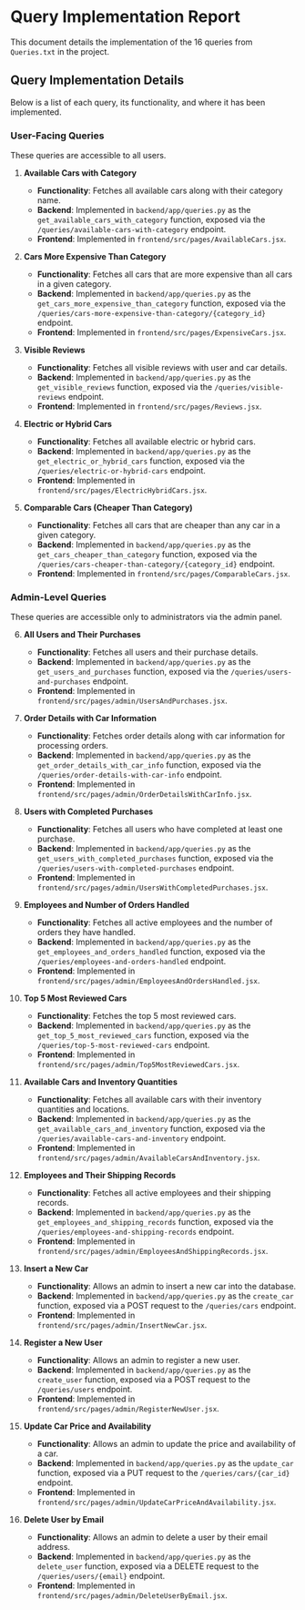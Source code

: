 # Query Implementation Report

This document details the implementation of the 16 queries from `Queries.txt` in the project.

## Query Implementation Details

Below is a list of each query, its functionality, and where it has been implemented.

### User-Facing Queries

These queries are accessible to all users.

1.  **Available Cars with Category**
    *   **Functionality**: Fetches all available cars along with their category name.
    *   **Backend**: Implemented in `backend/app/queries.py` as the `get_available_cars_with_category` function, exposed via the `/queries/available-cars-with-category` endpoint.
    *   **Frontend**: Implemented in `frontend/src/pages/AvailableCars.jsx`.

2.  **Cars More Expensive Than Category**
    *   **Functionality**: Fetches all cars that are more expensive than all cars in a given category.
    *   **Backend**: Implemented in `backend/app/queries.py` as the `get_cars_more_expensive_than_category` function, exposed via the `/queries/cars-more-expensive-than-category/{category_id}` endpoint.
    *   **Frontend**: Implemented in `frontend/src/pages/ExpensiveCars.jsx`.

3.  **Visible Reviews**
    *   **Functionality**: Fetches all visible reviews with user and car details.
    *   **Backend**: Implemented in `backend/app/queries.py` as the `get_visible_reviews` function, exposed via the `/queries/visible-reviews` endpoint.
    *   **Frontend**: Implemented in `frontend/src/pages/Reviews.jsx`.

4.  **Electric or Hybrid Cars**
    *   **Functionality**: Fetches all available electric or hybrid cars.
    *   **Backend**: Implemented in `backend/app/queries.py` as the `get_electric_or_hybrid_cars` function, exposed via the `/queries/electric-or-hybrid-cars` endpoint.
    *   **Frontend**: Implemented in `frontend/src/pages/ElectricHybridCars.jsx`.

5.  **Comparable Cars (Cheaper Than Category)**
    *   **Functionality**: Fetches all cars that are cheaper than any car in a given category.
    *   **Backend**: Implemented in `backend/app/queries.py` as the `get_cars_cheaper_than_category` function, exposed via the `/queries/cars-cheaper-than-category/{category_id}` endpoint.
    *   **Frontend**: Implemented in `frontend/src/pages/ComparableCars.jsx`.

### Admin-Level Queries

These queries are accessible only to administrators via the admin panel.

6.  **All Users and Their Purchases**
    *   **Functionality**: Fetches all users and their purchase details.
    *   **Backend**: Implemented in `backend/app/queries.py` as the `get_users_and_purchases` function, exposed via the `/queries/users-and-purchases` endpoint.
    *   **Frontend**: Implemented in `frontend/src/pages/admin/UsersAndPurchases.jsx`.

7.  **Order Details with Car Information**
    *   **Functionality**: Fetches order details along with car information for processing orders.
    *   **Backend**: Implemented in `backend/app/queries.py` as the `get_order_details_with_car_info` function, exposed via the `/queries/order-details-with-car-info` endpoint.
    *   **Frontend**: Implemented in `frontend/src/pages/admin/OrderDetailsWithCarInfo.jsx`.

8.  **Users with Completed Purchases**
    *   **Functionality**: Fetches all users who have completed at least one purchase.
    *   **Backend**: Implemented in `backend/app/queries.py` as the `get_users_with_completed_purchases` function, exposed via the `/queries/users-with-completed-purchases` endpoint.
    *   **Frontend**: Implemented in `frontend/src/pages/admin/UsersWithCompletedPurchases.jsx`.

9.  **Employees and Number of Orders Handled**
    *   **Functionality**: Fetches all active employees and the number of orders they have handled.
    *   **Backend**: Implemented in `backend/app/queries.py` as the `get_employees_and_orders_handled` function, exposed via the `/queries/employees-and-orders-handled` endpoint.
    *   **Frontend**: Implemented in `frontend/src/pages/admin/EmployeesAndOrdersHandled.jsx`.

10. **Top 5 Most Reviewed Cars**
    *   **Functionality**: Fetches the top 5 most reviewed cars.
    *   **Backend**: Implemented in `backend/app/queries.py` as the `get_top_5_most_reviewed_cars` function, exposed via the `/queries/top-5-most-reviewed-cars` endpoint.
    *   **Frontend**: Implemented in `frontend/src/pages/admin/Top5MostReviewedCars.jsx`.

11. **Available Cars and Inventory Quantities**
    *   **Functionality**: Fetches all available cars with their inventory quantities and locations.
    *   **Backend**: Implemented in `backend/app/queries.py` as the `get_available_cars_and_inventory` function, exposed via the `/queries/available-cars-and-inventory` endpoint.
    *   **Frontend**: Implemented in `frontend/src/pages/admin/AvailableCarsAndInventory.jsx`.

12. **Employees and Their Shipping Records**
    *   **Functionality**: Fetches all active employees and their shipping records.
    *   **Backend**: Implemented in `backend/app/queries.py` as the `get_employees_and_shipping_records` function, exposed via the `/queries/employees-and-shipping-records` endpoint.
    *   **Frontend**: Implemented in `frontend/src/pages/admin/EmployeesAndShippingRecords.jsx`.

13. **Insert a New Car**
    *   **Functionality**: Allows an admin to insert a new car into the database.
    *   **Backend**: Implemented in `backend/app/queries.py` as the `create_car` function, exposed via a POST request to the `/queries/cars` endpoint.
    *   **Frontend**: Implemented in `frontend/src/pages/admin/InsertNewCar.jsx`.

14. **Register a New User**
    *   **Functionality**: Allows an admin to register a new user.
    *   **Backend**: Implemented in `backend/app/queries.py` as the `create_user` function, exposed via a POST request to the `/queries/users` endpoint.
    *   **Frontend**: Implemented in `frontend/src/pages/admin/RegisterNewUser.jsx`.

15. **Update Car Price and Availability**
    *   **Functionality**: Allows an admin to update the price and availability of a car.
    *   **Backend**: Implemented in `backend/app/queries.py` as the `update_car` function, exposed via a PUT request to the `/queries/cars/{car_id}` endpoint.
    *   **Frontend**: Implemented in `frontend/src/pages/admin/UpdateCarPriceAndAvailability.jsx`.

16. **Delete User by Email**
    *   **Functionality**: Allows an admin to delete a user by their email address.
    *   **Backend**: Implemented in `backend/app/queries.py` as the `delete_user` function, exposed via a DELETE request to the `/queries/users/{email}` endpoint.
    *   **Frontend**: Implemented in `frontend/src/pages/admin/DeleteUserByEmail.jsx`.

